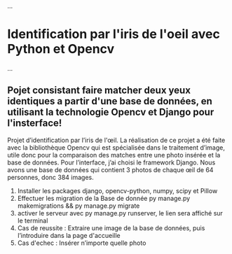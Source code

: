 ...
# Identification par l'iris de l'oeil avec Python et Opencv


...
## Pojet consistant faire matcher deux yeux identiques a partir d'une base de données, en utilisant la technologie Opencv et Django pour l'insterface!

Projet d’identification par l’iris de l'œil. La réalisation de ce projet a été faite avec la bibliothèque Opencv qui est spécialisée dans le traitement d’image, utile donc pour la comparaison des matches entre une photo insérée et la base de données. Pour l’interface, j’ai choisi le framework Django. Nous avons une base de données qui contient 3 photos de chaque œil de 64 personnes, donc 384 images.

1. Installer les packages django, opencv-python, numpy, scipy et Pillow
2. Effectuer les migration de la Base de donnée py manage.py makemigrations && py manage.py migrate
3. activer le serveur avec py manage.py runserver, le lien sera affiché sur le terminal
4. Cas de reussite : Extraire une image de la base de données, puis l’introduire dans la page d'accueille
5. Cas d'echec : Insérer n’importe quelle photo